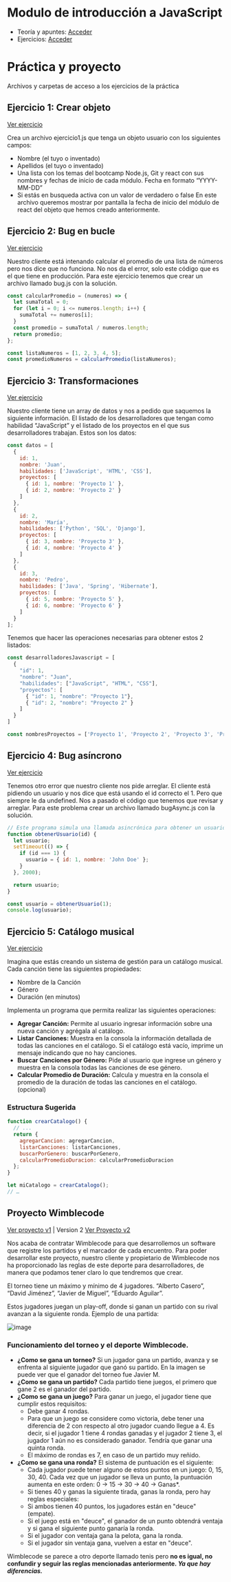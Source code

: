 # Modulo de introducción a JavaScript
- Teoría y apuntes: [Acceder](https://github.com/KodeLearning/01.-Javascript/tree/main/examples)
- Ejercicios: [Acceder](https://github.com/KodeLearning/01.-Javascript/tree/main/exercises)

# Práctica y proyecto
Archivos y carpetas de acceso a los ejercicios de la práctica
## Ejercicio 1: Crear objeto
[Ver ejercicio](https://github.com/KodeLearning/01.-Javascript/blob/main/practica/ejercicio1.js)

Crea un archivo ejercicio1.js que tenga un objeto usuario con los siguientes campos:
- Nombre (el tuyo o inventado)
- Apellidos (el tuyo o inventado)
- Una lista con los temas del bootcamp Node.js, Git y react con sus nombres y fechas
de inicio de cada módulo. Fecha en formato “YYYY-MM-DD”
- Si estás en busqueda activa con un valor de verdadero o false
En este archivo queremos mostrar por pantalla la fecha de inicio del módulo de react del
objeto que hemos creado anteriormente.

## Ejercicio 2: Bug en bucle
[Ver ejercicio](https://github.com/KodeLearning/01.-Javascript/blob/main/practica/bug.js)

Nuestro cliente está intenando calcular el promedio de una lista de números pero nos dice
que no funciona. No nos da el error, solo este código que es el que tiene en producción.
Para este ejercicio tenemos que crear un archivo llamado bug.js con la solución.
```js
const calcularPromedio = (numeros) => {
  let sumaTotal = 0;
  for (let i = 0; i <= numeros.length; i++) {
    sumaTotal += numeros[i];
  }
  const promedio = sumaTotal / numeros.length;
  return promedio;
};

const listaNumeros = [1, 2, 3, 4, 5];
const promedioNumeros = calcularPromedio(listaNumeros);
```

## Ejercicio 3: Transformaciones
[Ver ejercicio](https://github.com/KodeLearning/01.-Javascript/blob/main/practica/transform.js)

Nuestro cliente tiene un array de datos y nos a pedido que saquemos la siguiente
información. El listado de los desarrolladores que tengan como habilidad “JavaScript” y el
listado de los proyectos en el que sus desarrolladores trabajan.
Estos son los datos:

```js
const datos = [
  {
    id: 1,
    nombre: 'Juan',
    habilidades: ['JavaScript', 'HTML', 'CSS'],
    proyectos: [
      { id: 1, nombre: 'Proyecto 1' },
      { id: 2, nombre: 'Proyecto 2' }
    ]
  },
  {
    id: 2,
    nombre: 'María',
    habilidades: ['Python', 'SQL', 'Django'],
    proyectos: [
      { id: 3, nombre: 'Proyecto 3' },
      { id: 4, nombre: 'Proyecto 4' }
    ]
  },
  {
    id: 3,
    nombre: 'Pedro',
    habilidades: ['Java', 'Spring', 'Hibernate'],
    proyectos: [
      { id: 5, nombre: 'Proyecto 5' },
      { id: 6, nombre: 'Proyecto 6' }
    ]
  }
];
```

Tenemos que hacer las operaciones necesarias para obtener estos 2 listados:

```js
const desarrolladoresJavascript = [
  {
    "id": 1,
    "nombre": "Juan",
    "habilidades": ["JavaScript", "HTML", "CSS"],
    "proyectos": [
      { "id": 1, "nombre": "Proyecto 1"},
      { "id": 2, "nombre": "Proyecto 2" }
    ]
  }
]

const nombresProyectos = ['Proyecto 1', 'Proyecto 2', 'Proyecto 3', 'Proyecto 4', 'Proyecto 5', 'Proyecto 6']
```

## Ejercicio 4: Bug asíncrono
[Ver ejercicio](https://github.com/KodeLearning/01.-Javascript/blob/main/practica/bugAsync.js)

Tenemos otro error que nuestro cliente nos pide arreglar. El cliente está pidiendo un usuario
y nos dice que está usando el id correcto el 1. Pero que siempre le da undefined. Nos a
pasado el código que tenemos que revisar y arreglar. Para este problema crear un archivo
llamado bugAsync.js con la solución.

```js
// Este programa simula una llamada asincrónica para obtener un usuario
function obtenerUsuario(id) {
  let usuario;
  setTimeout(() => {
    if (id === 1) {
      usuario = { id: 1, nombre: 'John Doe' };
    }
  }, 2000);

  return usuario;
}

const usuario = obtenerUsuario(1);
console.log(usuario);
```

## Ejercicio 5: Catálogo musical
[Ver ejercicio](https://github.com/KodeLearning/01.-Javascript/tree/main/practica/music-catalog)

Imagina que estás creando un sistema de gestión para un catálogo musical.
Cada canción tiene las siguientes propiedades:
- Nombre de la Canción
- Género
- Duración (en minutos)

Implementa un programa que permita realizar las siguientes operaciones:
- **Agregar Canción:** Permite al usuario ingresar información sobre una nueva canción y
agrégala al catálogo.
- **Listar Canciones:** Muestra en la consola la información detallada de todas las canciones
en el catálogo. Si el catálogo está vacío, imprime un mensaje indicando que no hay
canciones.
- **Buscar Canciones por Género:** Pide al usuario que ingrese un género y muestra en la
consola todas las canciones de ese género.
- **Calcular Promedio de Duración:** Calcula y muestra en la consola el promedio de la
duración de todas las canciones en el catálogo. (opcional)

### Estructura Sugerida
```js
function crearCatalogo() {
  // ...
  return {
    agregarCancion: agregarCancion,
    listarCanciones: listarCanciones,
    buscarPorGenero: buscarPorGenero,
    calcularPromedioDuracion: calcularPromedioDuracion
  };
}

let miCatalogo = crearCatalogo();
// …
```

## Proyecto Wimblecode
[Ver proyecto v1](https://github.com/KodeLearning/01.-Javascript/tree/main/practica/wimblecode-sim) | Version 2 [Ver Proyecto v2](https://github.com/KodeLearning/01.-Javascript/tree/main/practica/wimblecode-sim/v2)

Nos acaba de contratar Wimblecode para que desarrollemos un software que registre los
partidos y el marcador de cada encuentro. Para poder desarrollar este proyecto, nuestro
cliente y propietario de Wimblecode nos ha proporcionado las reglas de este deporte para
desarrolladores, de manera que podamos tener claro lo que tendremos que crear.

El torneo tiene un máximo y mínimo de 4 jugadores. “Alberto Casero”, “David Jiménez”,
“Javier de Miguel”, “Eduardo Aguilar”.

Estos jugadores juegan un play-off, donde si ganan un partido con su rival avanzan a la
siguiente ronda. Ejemplo de una partida:

![image](https://github.com/KodeLearning/01.-Javascript/assets/143560348/0e2c5f00-0395-4302-97f7-954cf6e482f7)

### Funcionamiento del torneo y el deporte Wimblecode.
- **¿Como se gana un torneo?** Si un jugador gana un partido, avanza y se enfrenta al
siguiente jugador que ganó su partido. En la imagen se puede ver que el ganador del
torneo fue Javier M.
- **¿Como se gana un partido?** Cada partido tiene juegos, el primero que gane 2 es el
ganador del partido.
- **¿Como se gana un juego?** Para ganar un juego, el jugador tiene que cumplir estos
requisitos:
  - Debe ganar 4 rondas.
  - Para que un juego se considere como victoria, debe tener una diferencia de 2
con respecto al otro jugador cuando llegue a 4. Es decir, si el jugador 1 tiene
4 rondas ganadas y el jugador 2 tiene 3, el jugador 1 aún no es considerado
ganador. Tendría que ganar una quinta ronda.
  - El máximo de rondas es 7, en caso de un partido muy reñido.
- **¿Como se gana una ronda?** El sistema de puntuación es el siguiente:
  - Cada jugador puede tener alguno de estos puntos en un juego: 0, 15, 30, 40.
Cada vez que un jugador se lleva un punto, la puntuación aumenta en este
orden: 0 -> 15 -> 30 -> 40 -> Ganas*.
  - Si tienes 40 y ganas la siguiente tirada, ganas la ronda, pero hay reglas
especiales:
  - Si ambos tienen 40 puntos, los jugadores están en "deuce" (empate).
  - Si el juego está en "deuce", el ganador de un punto obtendrá ventaja
y si gana el siguiente punto ganaría la ronda.
  - Si el jugador con ventaja gana la pelota, gana la ronda.
  - Si el jugador sin ventaja gana, vuelven a estar en "deuce".

Wimblecode se parece a otro deporte llamado tenis pero **no es igual, no confundir y
seguir las reglas mencionadas anteriormente. _Ya que hay diferencias._**




